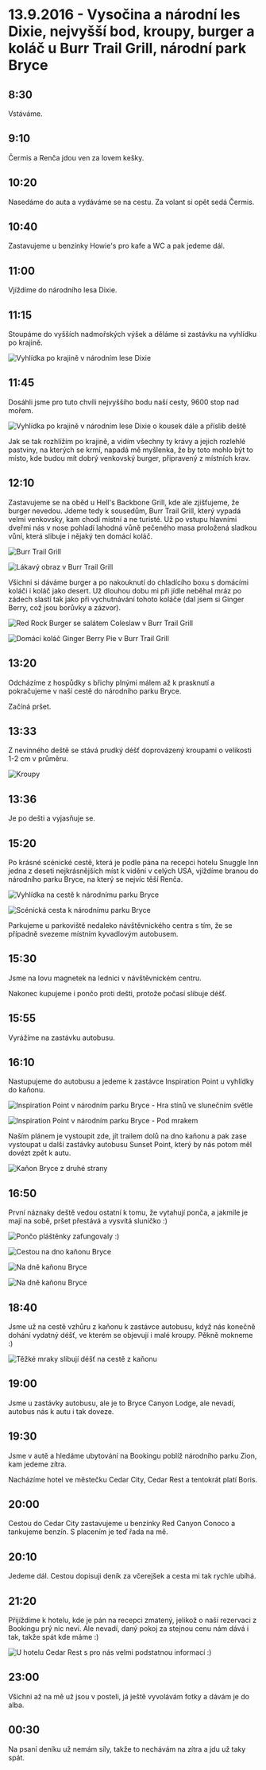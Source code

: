# 13.9.2016 - Vysočina a národní les Dixie, nejvyšší bod, kroupy, burger a koláč u Burr Trail Grill, národní park Bryce

## 8:30

Vstáváme.

## 9:10

Čermis a Renča jdou ven za lovem kešky.

## 10:20

Nasedáme do auta a vydáváme se na cestu. Za volant si opět sedá Čermis.

## 10:40

Zastavujeme u benzínky Howie's pro kafe a WC a pak jedeme dál.

## 11:00

Vjíždíme do národního lesa Dixie.

## 11:15

Stoupáme do vyšších nadmořských výšek a děláme si zastávku na vyhlídku po krajině.

![Vyhlídka po krajině v národním lese Dixie](images/20160913/DSC_0838-DSC_0849.jpg)

## 11:45

Dosáhli jsme pro tuto chvíli nejvyššího bodu naší cesty, 9600 stop nad mořem.

![Vyhlídka po krajině v národním lese Dixie o kousek dále a příslib deště](images/20160913/DSC_0853-DSC_0866.jpg)

Jak se tak rozhlížím po krajině, a vidím všechny ty krávy a jejich rozlehlé pastviny, na kterých se krmí, napadá mě myšlenka, že by toto mohlo být to místo, kde budou mít dobrý venkovský burger, připravený z místních krav.

## 12:10

Zastavujeme se na oběd u Hell's Backbone Grill, kde ale zjišťujeme, že burger nevedou. Jdeme tedy k sousedům, Burr Trail Grill, který vypadá velmi venkovsky, kam chodí místní a ne turisté. Už po vstupu hlavními dveřmi nás v nose pohladí lahodná vůně pečeného masa proložená sladkou vůní, která slibuje i nějaký ten domácí koláč.

![Burr Trail Grill](images/20160913/20160913_120828.jpg)

![Lákavý obraz v Burr Trail Grill](images/20160913/20160913_123756.jpg)

Všichni si dáváme burger a po nakouknutí do chladícího boxu s domácími koláči i koláč jako desert. Už dlouhou dobu mi při jídle neběhal mráz po zádech slastí tak jako při vychutnávání tohoto koláče (dal jsem si Ginger Berry, což jsou borůvky a zázvor).

![Red Rock Burger se salátem Coleslaw v Burr Trail Grill](images/20160913/20160913_123911.jpg)

![Domácí koláč Ginger Berry Pie v Burr Trail Grill](images/20160913/20160913_130445.jpg)

## 13:20

Odcházíme z hospůdky s břichy plnými málem až k prasknutí a pokračujeme v naší cestě do národního parku Bryce.

Začíná pršet.

## 13:33

Z nevinného deště se stává prudký déšť doprovázený kroupami o velikosti 1-2 cm v průměru.

![Kroupy](images/20160913/DSC_0874.jpg)

## 13:36

Je po dešti a vyjasňuje se.

## 15:20

Po krásné scénické cestě, která je podle pána na recepci hotelu Snuggle Inn jedna z deseti nejkrásnějších míst k vidění v celých USA, vjíždíme branou do národního parku Bryce, na který se nejvíc těší Renča.

![Vyhlídka na cestě k národnímu parku Bryce](images/20160913/DSC_0889-DSC_0894.jpg)

![Scénická cesta k národnímu parku Bryce](images/20160913/DSC_0913-DSC_0923.jpg)

Parkujeme u parkoviště nedaleko návštěvnického centra s tím, že se případně svezeme místním kyvadlovým autobusem.

## 15:30

Jsme na lovu magnetek na lednici v návštěvnickém centru.

Nakonec kupujeme i pončo proti dešti, protože počasí slibuje déšť.

## 15:55

Vyrážíme na zastávku autobusu.

## 16:10

Nastupujeme do autobusu a jedeme k zastávce Inspiration Point u vyhlídky do kaňonu.

![Inspiration Point v národním parku Bryce - Hra stínů ve slunečním světle](images/20160913/DSC_0991-DSC_1051.jpg)

![Inspiration Point v národním parku Bryce - Pod mrakem](images/20160913/DSC_1067.jpg)

Naším plánem je vystoupit zde, jít trailem dolů na dno kaňonu a pak zase vystoupat u další zastávky autobusu Sunset Point, který by nás potom měl dovézt zpět k autu.

![Kaňon Bryce z druhé strany](images/20160913/20160913_171123.jpg)

## 16:50

První náznaky deště vedou ostatní k tomu, že vytahují ponča, a jakmile je mají na sobě, pršet přestává a vysvítá sluníčko :)

![Pončo pláštěnky zafungovaly :)](images/20160913/DSC_1074.jpg)

![Cestou na dno kaňonu Bryce](images/20160913/20160913_173157.jpg)

![Na dně kaňonu Bryce](images/20160913/DSC_1234.jpg)

![Na dně kaňonu Bryce](images/20160913/DSC_1247.jpg)

## 18:40

Jsme už na cestě vzhůru z kaňonu k zastávce autobusu, když nás konečně dohání vydatný déšť, ve kterém se objevují i malé kroupy. Pěkně mokneme :)

![Těžké mraky slibují déšť na cestě z kaňonu](images/20160913/20160913_183827.jpg)

## 19:00

Jsme u zastávky autobusu, ale je to Bryce Canyon Lodge, ale nevadí, autobus nás k autu i tak doveze.

## 19:30

Jsme v autě a hledáme ubytování na Bookingu poblíž národního parku Zion, kam jedeme zítra.

Nacházíme hotel ve městečku Cedar City, Cedar Rest a tentokrát platí Boris.

## 20:00

Cestou do Cedar City zastavujeme u benzínky Red Canyon Conoco a tankujeme benzín. S placením je teď řada na mě.

## 20:10

Jedeme dál. Cestou dopisuji deník za včerejšek a cesta mi tak rychle ubíhá.

## 21:20

Přijíždíme k hotelu, kde je pán na recepci zmatený, jelikož o naší rezervaci z Bookingu prý nic neví. Ale nevadí, daný pokoj za stejnou cenu nám dává i tak, takže spát kde máme :)

![U hotelu Cedar Rest s pro nás velmi podstatnou informací :)](images/20160913/20160913_212654.jpg)

## 23:00

Všichni až na mě už jsou v posteli, já ještě vyvolávám fotky a dávám je do alba.

## 00:30

Na psaní deníku už nemám síly, takže to nechávám na zítra a jdu už taky spát.

